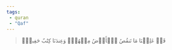 ```yaml
---
tags: 
 - quran 
 - "Qaf"
---
```


> قَدۡ عَلِمۡنَا مَا تَنقُصُ ٱلۡأَرۡضُ مِنۡهُمۡۖ وَعِندَنَا كِتَٰبٌ حَفِيظُۢ

